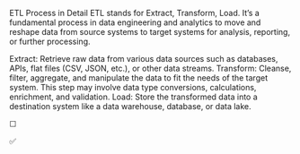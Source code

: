 ETL Process in Detail
ETL stands for Extract, Transform, Load. It’s a fundamental process in data engineering and analytics to move and reshape data from source systems to target systems for analysis, reporting, or further processing.

Extract: Retrieve raw data from various data sources such as databases, APIs, flat files (CSV, JSON, etc.), or other data streams.
Transform: Cleanse, filter, aggregate, and manipulate the data to fit the needs of the target system. This step may involve data type conversions, calculations, enrichment, and validation.
Load: Store the transformed data into a destination system like a data warehouse, database, or data lake.


&#x2610;

:white_check_mark:

